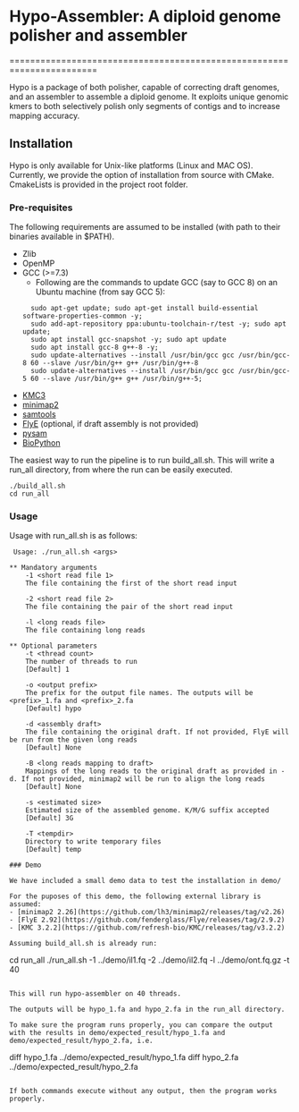 # Hypo-Assembler: A diploid genome polisher and assembler
=======================================================================

Hypo is a package of both polisher, capable of correcting draft genomes, and an assembler to assemble a diploid genome. It exploits unique genomic kmers to both selectively polish only segments of contigs and to increase mapping accuracy.

## Installation
Hypo is only available for Unix-like platforms (Linux and MAC OS). Currently, we provide the option of installation from source with CMake.
CmakeLists is provided in the project root folder. 

### Pre-requisites
The following requirements are assumed to be installed (with path to their binaries available in $PATH).
- Zlib
- OpenMP
- GCC (>=7.3)
  * Following are the commands to update GCC (say to GCC 8) on an Ubuntu machine (from say GCC 5):
  ```console
    sudo apt-get update; sudo apt-get install build-essential software-properties-common -y;
    sudo add-apt-repository ppa:ubuntu-toolchain-r/test -y; sudo apt update; 
    sudo apt install gcc-snapshot -y; sudo apt update
    sudo apt install gcc-8 g++-8 -y; 
    sudo update-alternatives --install /usr/bin/gcc gcc /usr/bin/gcc-8 60 --slave /usr/bin/g++ g++ /usr/bin/g++-8
    sudo update-alternatives --install /usr/bin/gcc gcc /usr/bin/gcc-5 60 --slave /usr/bin/g++ g++ /usr/bin/g++-5;
  ```
- [KMC3](https://github.com/refresh-bio/KMC)
- [minimap2](https://github.com/lh3/minimap2)
- [samtools](https://github.com/samtools/samtools)
- [FlyE](https://github.com/fenderglass/Flye) (optional, if draft assembly is not provided)
- [pysam](https://pysam.readthedocs.io/en/latest/installation.html)
- [BioPython](https://biopython.org/wiki/Download)


The easiest way to run the pipeline is to run build_all.sh. This will write a run_all directory, from where the run can be easily executed.

```
./build_all.sh
cd run_all
```

### Usage

Usage with run_all.sh is as follows:

```console
 Usage: ./run_all.sh <args>

** Mandatory arguments
    -1 <short read file 1>
    The file containing the first of the short read input
    
    -2 <short read file 2>
    The file containing the pair of the short read input
    
    -l <long reads file>
    The file containing long reads

** Optional parameters
    -t <thread count>
    The number of threads to run
    [Default] 1
    
    -o <output prefix>
    The prefix for the output file names. The outputs will be <prefix>_1.fa and <prefix>_2.fa
    [Default] hypo
    
    -d <assembly draft>
    The file containing the original draft. If not provided, FlyE will be run from the given long reads
    [Default] None
    
    -B <long reads mapping to draft>
    Mappings of the long reads to the original draft as provided in -d. If not provided, minimap2 will be run to align the long reads
    [Default] None
    
    -s <estimated size>
    Estimated size of the assembled genome. K/M/G suffix accepted
    [Default] 3G
    
    -T <tempdir>
    Directory to write temporary files
    [Default] temp

### Demo

We have included a small demo data to test the installation in demo/

For the puposes of this demo, the following external library is assumed:
- [minimap2 2.26](https://github.com/lh3/minimap2/releases/tag/v2.26)
- [FlyE 2.92](https://github.com/fenderglass/Flye/releases/tag/2.9.2)
- [KMC 3.2.2](https://github.com/refresh-bio/KMC/releases/tag/v3.2.2)

Assuming build_all.sh is already run:
```
cd run_all
./run_all.sh -1 ../demo/il1.fq -2 ../demo/il2.fq -l ../demo/ont.fq.gz -t 40
```

This will run hypo-assembler on 40 threads.

The outputs will be hypo_1.fa and hypo_2.fa in the run_all directory.

To make sure the program runs properly, you can compare the output with the results in demo/expected_result/hypo_1.fa and demo/expected_result/hypo_2.fa, i.e.
```
diff hypo_1.fa ../demo/expected_result/hypo_1.fa
diff hypo_2.fa ../demo/expected_result/hypo_2.fa
```

If both commands execute without any output, then the program works properly.
